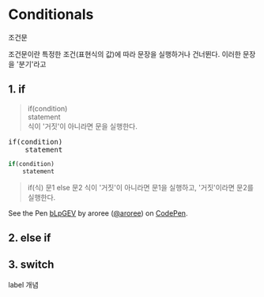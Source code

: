 # Conditionals

<p class="sub-title">조건문</p>

조건문이란 특정한 조건(표현식의 값)에 따라 문장을 실행하거나 건너뛴다. 이러한 문장을 '분기'라고

## 1. if

> if(condition)  
> statement  
> 식이 '거짓'이 아니라면 문을 실행한다.

<pre class="syntax">
if(condition)
    statement
</pre>

```js
if(condition)
    statement
```


> if(식) 문1 else 문2
> 식이 '거짓'이 아니라면 문1을 실행하고, '거짓'이라면 문2를 실행한다. 


<p data-height="300" data-theme-id="32424" data-slug-hash="bLpGEV" data-default-tab="html,result" data-user="aroree" data-embed-version="2" data-pen-title="bLpGEV" class="codepen">See the Pen <a href="https://codepen.io/aroree/pen/bLpGEV/">bLpGEV</a> by aroree (<a href="https://codepen.io/aroree">@aroree</a>) on <a href="https://codepen.io">CodePen</a>.</p>
<script async src="https://static.codepen.io/assets/embed/ei.js"></script>


<script async src="//jsfiddle.net/trrrgx5e/1/embed/"></script>

## 2. else if

## 3. switch


label 개념